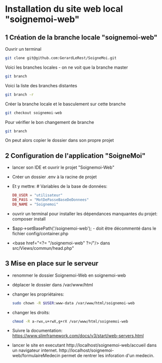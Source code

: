 # Installation du site web local "soignemoi-web"

## 1 Création de la branche locale "soignemoi-web"

Ouvrir un terminal

```bash
git clone git@github.com:GerardLeRest/SoigneMoi.git
```

Voici les branches locales - on ne voit que la branche master

```bash
git branch
```

Voici la liste des branches distantes

```bash
git branch -r
```

Créer la branche locale et le basculement sur cette branche

```bash
git checkout soignemoi-web
```

Pour vérifier le bon changement de branche  

```bash
git branch
```

  On peut alors copier le dossier dans son propre projet

## 2 Configuration de l'application "SoigneMoi"

- lancer son IDE et ouvrir le projet "Soignemoi-Web"

- Créer un dossier .env à la racine de projet

- Et y mettre:
  \# Variables de la base de données:
  
  ```php
  DB_USER = "utilisateur"
  DB_PASS = "MotDePasseBaseDeDonnees"
  DB_NAME = "Soignemoi"
  ```

- ouvrir un terminal pour installer les dépendances manquantes du projet: composer install 

- $app->setBasePath('/soignemoi-web'); - doit être décommenté dans le fichier config/container.php

- \<base href="\<?= "/soignemoi-web" ?\>/"/\> dans src/Views/commun/head.php"

## 3 Mise en place sur le serveur

- renommer le dossier Soignemoi-Web en soignemoi-web

- déplacer le dossier dans /var/www/html

- changer les propriétaires:
  
  ```bash
  sudo chown -R $USER:www-data /var/www/html/soignemoi-web
  ```

- changer les droits:
  
  ```bash
  chmod -R a-rwx,u+rwX,g+rX /var/www/html/soignemoi-web
  ```

- Suivre la documentation: https://www.slimframework.com/docs/v3/start/web-servers.html

- lancer le site en executant http://localhost/soignemoi-web/accueil dans un navigateur internet.
  http://localhost/soignemoi-web/formulaireMedecin permet de rentrer les inforation d'un medecin.
